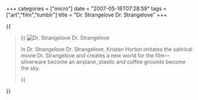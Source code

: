 +++
categories = ["micro"]
date = "2007-05-16T07:28:59"
tags = ["art","film","tumblr"]
title = "Dr. Strangelove Dr. Strangelove"
+++

{{<blockquote cite="Dr. Strangelove Dr. Strangelove" citelink="http://themorningnews.org/archives/galleries/dr_strangelove_dr_strangelove/">}}
  <img class="photo" src="https://themorningnews.org/images/made/images/drstrangelove_drstrangelove/04_890_332.jpg" alt="Dr. Strangelove Dr. Strangelove" />

  <p>
    In Dr. Strangelove Dr. Strangelove, Kristan Horton imitates the satirical movie Dr. Strangelove and creates a new world for the film—silverware become an airplane, plastic and coffee grounds become the sky.
  </p>
{{</blockquote>}}
